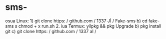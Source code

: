 # sms-
osua Linux: 1) git clone https: / github.com / 1337 Jİ / Fake-sms b) cd fake-sms s chmod + x run.sh 2. iua Termux: yilpkg &amp;&amp; pkg Upgrade b) pkg install git c) git clone https: / github.com / 1337 aİ /
